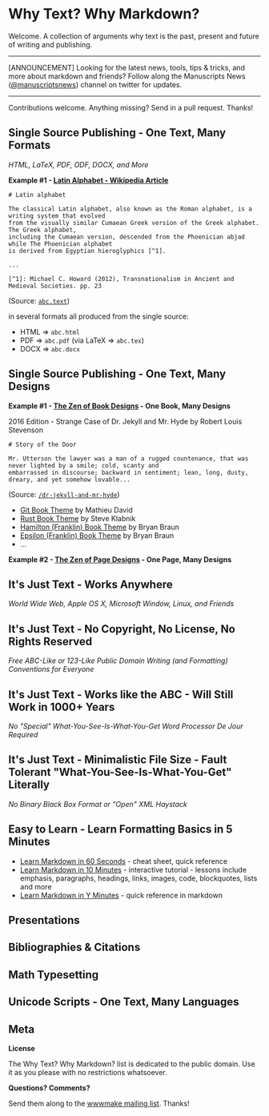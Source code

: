 # Why Text? Why Markdown? 

Welcome. A collection of arguments why text is the past, present and future
of writing and publishing.


---

[ANNOUNCEMENT] Looking for the latest news, tools, tips & tricks, and more
about markdown and friends?
Follow along the Manuscripts News ([@manuscriptsnews](https://twitter.com/manuscriptsnews)) channel on twitter for updates.

---

Contributions welcome. Anything missing? Send in a pull request. Thanks! 


## Single Source Publishing - One Text, Many Formats

_HTML, LaTeX, PDF, ODF, DOCX, and More_

**Example #1 - [Latin Alphabet - Wikipedia Article](https://en.wikipedia.org/wiki/Latin_alphabet)**

    # Latin alphabet
    
    The classical Latin alphabet, also known as the Roman alphabet, is a writing system that evolved
    from the visually similar Cumaean Greek version of the Greek alphabet. The Greek alphabet,
    including the Cumaean version, descended from the Phoenician abjad while The Phoenician alphabet
    is derived from Egyptian hieroglyphics [^1].
    
    ...
    
    [^1]: Michael C. Howard (2012), Transnationalism in Ancient and Medieval Societies. pp. 23

(Source: [`abc.text`](samples/abc.text))

in several formats all produced from the single source:

- HTML => `abc.html`
- PDF  => `abc.pdf` (via LaTeX => `abc.tex`)
- DOCX => `abc.docx`


## Single Source Publishing - One Text, Many Designs

**Example #1 - [The Zen of Book Designs](https://github.com/bookdesigns) - One Book, Many Designs** 

2016 Edition - Strange Case of Dr. Jekyll and Mr. Hyde by Robert Louis Stevenson

    # Story of the Door
    
    Mr. Utterson the lawyer was a man of a rugged countenance, that was never lighted by a smile; cold, scanty and 
    embarrassed in discourse; backward in sentiment; lean, long, dusty, dreary, and yet somehow lovable...

(Source: [`/dr-jekyll-and-mr-hyde`](https://github.com/manuscripts/dr-jekyll-and-mr-hyde))

- [Git Book Theme](http://bookdesigns.github.io/book-git) by Mathieu David
- [Rust Book Theme](http://bookdesigns.github.io/book-rust) by Steve Klabnik
- [Hamilton (Franklin) Book Theme](http://bookdesigns.github.io/book-hamilton) by Bryan Braun
- [Epsilon (Franklin) Book Theme](http://bookdesigns.github.io/book-epsilon) by Bryan Braun
- ...

**Example #2 - [The Zen of Page Designs](https://github.com/pagedesigns) - One Page, Many Designs**



## It's Just Text - Works Anywhere 

_World Wide Web, Apple OS X, Microsoft Window, Linux, and Friends_


## It's Just Text - No Copyright, No License, No Rights Reserved

_Free ABC-Like or 123-Like Public Domain Writing (and Formatting) Conventions for Everyone_


## It's Just Text - Works like the ABC - Will Still Work in 1000+ Years 

_No "Special" What-You-See-Is-What-You-Get Word Processor De Jour Required_ 


## It's Just Text - Minimalistic File Size - Fault Tolerant "What-You-See-Is-What-You-Get" Literally 

_No Binary Black Box Format or "Open" XML Haystack_


## Easy to Learn - Learn Formatting Basics in 5 Minutes

- [Learn Markdown in 60 Seconds](http://commonmark.org/help) - cheat sheet, quick reference
- [Learn Markdown in 10 Minutes](http://commonmark.org/help/tutorial) - interactive tutorial - lessons include emphasis, paragraphs, headings, links, images, code, blockquotes, lists and more
- [Learn Markdown in Y Minutes](https://learnxinyminutes.com/docs/markdown) - quick reference in markdown


## Presentations



## Bibliographies & Citations


## Math Typesetting


## Unicode Scripts - One Text, Many Languages





## Meta

**License**

The Why Text? Why Markdown? list is dedicated to the public domain. Use it as you please with no restrictions whatsoever.

**Questions? Comments?**

Send them along to the [wwwmake mailing list](http://groups.google.com/group/wwwmake). Thanks!



